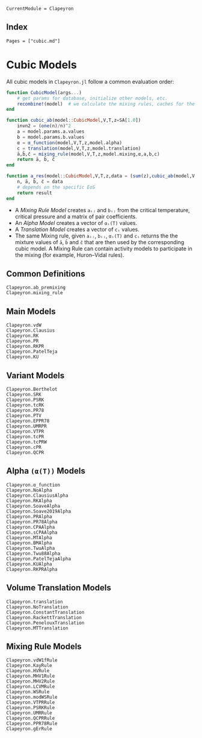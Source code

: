```@meta
CurrentModule = Clapeyron
```

## Index

```@index
Pages = ["cubic.md"]
```

# Cubic Models

All cubic models in `Clapeyron.jl` follow a common evaluation order:

```julia
function CubicModel(args...)
    # get params for database, initialize other models, etc.
    recombine!(model)  # we calculate the mixing rules, caches for the translation models if necessary, etc.
end

function cubic_ab(model::CubicModel,V,T,z=SA[1.0])
    invn2 = (one(n)/n)^2
    a = model.params.a.values
    b = model.params.b.values
    α = α_function(model,V,T,z,model.alpha)
    c = translation(model,V,T,z,model.translation)
    ā,b̄,c̄ = mixing_rule(model,V,T,z,model.mixing,α,a,b,c)
    return ā, b̄, c̄
end

function a_res(model::CubicModel,V,T,z,data = (sum(z),cubic_ab(model,V,T,z)))
    n, ā, b̄, c̄ = data
    # depends on the specific EoS
    return result
end
```

- A *Mixing Rule Model* creates `aᵢⱼ` and `bᵢⱼ` from the critical temperature, critical pressure and a matrix of pair coefficients.
- An *Alpha Model* creates a vector of `αᵢ(T)` values.
- A *Translation Model* creates a vector of `cᵢ` values.
- The same Mixing rule, given `aᵢⱼ`, `bᵢⱼ`, `αᵢ(T)` and `cᵢ` returns the the mixture values of `ā`, `b̄` and `c̄` that are then used by the corresponding cubic model.
  A Mixing Rule can contain activity models to participate in the mixing (for example, Huron–Vidal rules).

## Common Definitions

```@docs
Clapeyron.ab_premixing
Clapeyron.mixing_rule
```

## Main Models

```@docs
Clapeyron.vdW
Clapeyron.Clausius
Clapeyron.RK
Clapeyron.PR
Clapeyron.RKPR
Clapeyron.PatelTeja
Clapeyron.KU
```

## Variant Models

```@docs
Clapeyron.Berthelot
Clapeyron.SRK
Clapeyron.PSRK
Clapeyron.tcRK
Clapeyron.PR78
Clapeyron.PTV
Clapeyron.EPPR78
Clapeyron.UMRPR
Clapeyron.VTPR
Clapeyron.tcPR
Clapeyron.tcPRW
Clapeyron.cPR
Clapeyron.QCPR
```

## Alpha `(α(T))` Models

```@docs
Clapeyron.α_function
Clapeyron.NoAlpha
Clapeyron.ClausiusAlpha
Clapeyron.RKAlpha
Clapeyron.SoaveAlpha
Clapeyron.Soave2019Alpha
Clapeyron.PRAlpha
Clapeyron.PR78Alpha
Clapeyron.CPAAlpha
Clapeyron.sCPAAlpha
Clapeyron.MTAlpha
Clapeyron.BMAlpha
Clapeyron.TwuAlpha
Clapeyron.Twu88Alpha
Clapeyron.PatelTejaAlpha
Clapeyron.KUAlpha
Clapeyron.RKPRAlpha
```

## Volume Translation Models

```@docs
Clapeyron.translation
Clapeyron.NoTranslation
Clapeyron.ConstantTranslation
Clapeyron.RackettTranslation
Clapeyron.PenelouxTranslation
Clapeyron.MTTranslation
```

## Mixing Rule Models

```@docs
Clapeyron.vdW1fRule
Clapeyron.KayRule
Clapeyron.HVRule
Clapeyron.MHV1Rule
Clapeyron.MHV2Rule
Clapeyron.LCVMRule
Clapeyron.WSRule
Clapeyron.modWSRule
Clapeyron.VTPRRule
Clapeyron.PSRKRule
Clapeyron.UMRRule
Clapeyron.QCPRRule
Clapeyron.PPR78Rule
Clapeyron.gErRule
```
